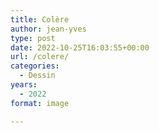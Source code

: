 ```yaml
---
title: Colère
author: jean-yves
type: post
date: 2022-10-25T16:03:55+00:00
url: /colere/
categories:
  - Dessin
years:
  - 2022
format: image

---
```

